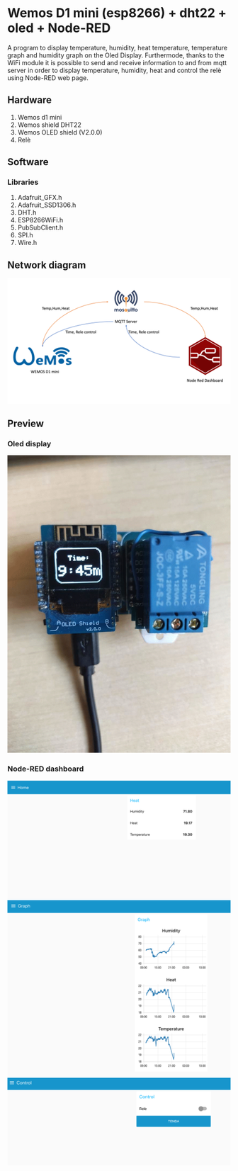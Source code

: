 # Wemos D1 mini (esp8266) + dht22 + oled + Node-RED
A program to display temperature, humidity, heat temperature, temperature graph and humidity graph on the Oled Display. Furthermode, thanks to the WiFi module it is possible to send and receive information to and from mqtt server in order to display temperature, humidity, heat and control the relè using Node-RED web page.

## Hardware
1. Wemos d1 mini
2. Wemos shield DHT22
3. Wemos OLED shield (V2.0.0)
4. Relè

## Software
### Libraries
1. Adafruit_GFX.h
2. Adafruit_SSD1306.h
3. DHT.h
4. ESP8266WiFi.h
5. PubSubClient.h
6. SPI.h
7. Wire.h

## Network diagram

![Network Diagram](https://github.com/looCiprian/esp8266_dht22_oled_Node-RED/blob/master/images/network.png)

## Preview
### Oled display

![Oled Display](https://github.com/looCiprian/esp8266_dht22_oled_Node-RED/blob/master/images/wemos_display.gif)

### Node-RED dashboard

![Home](https://github.com/looCiprian/esp8266_dht22_oled_Node-RED/blob/master/Node-RED/images/home.png)
![Charts](https://github.com/looCiprian/esp8266_dht22_oled_Node-RED/blob/master/Node-RED/images/charts.png)
![Control](https://github.com/looCiprian/esp8266_dht22_oled_Node-RED/blob/master/Node-RED/images/control.png)

